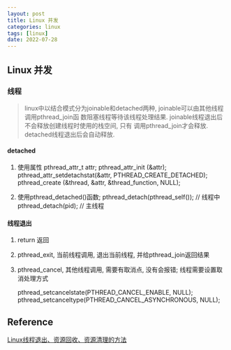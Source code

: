 ```yaml
---
layout: post
title: Linux 并发
categories: linux
tags: [linux]
date: 2022-07-28
---
```


## Linux 并发

### 线程

> linux中以结合模式分为joinable和detached两种, joinable可以由其他线程调用pthread_join函
> 数阻塞线程等待该线程处理结果. joinable线程退出后不会释放创建线程时使用的栈空间, 只有
> 调用pthread_join才会释放. detached线程退出后会自动释放.

#### detached

  1. 使用属性
    pthread_attr_t attr;
    pthread_attr_init (&attr);
    pthread_attr_setdetachstat(&attr, PTHREAD_CREATE_DETACHED);
    pthread_create (&thread, &attr, &thread_function, NULL);

  2. 使用pthread_detached()函数;
    pthread_detach(pthread_self()); // 线程中
    pthread_detach(pid); // 主线程

#### 线程退出

1. return 返回
2. pthread_exit, 当前线程调用, 退出当前线程, 并给pthread_join返回结果
3. pthread_cancel, 其他线程调用, 需要有取消点, 没有会报错; 线程需要设置取消处理方式

      pthread_setcancelstate(PTHREAD_CANCEL_ENABLE, NULL);
      pthread_setcanceltype(PTHREAD_CANCEL_ASYNCHRONOUS, NULL);


    


## Reference
[Linux线程退出、资源回收、资源清理的方法](https://blog.csdn.net/weiyaonan/article/details/121472963)  
